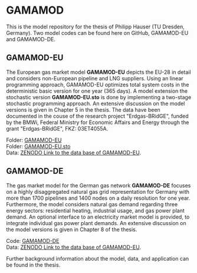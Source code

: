 # GAMAMOD
This is the model repository for the thesis of Philipp Hauser (TU Dresden, Germany).
Two model codes can be found here on GitHub, GAMAMOD-EU and GAMAMOD-DE.   
## GAMAMOD-EU  
The European gas market model **GAMAMOD-EU** depicts the EU-28 in detail and considers non-European pipeline and LNG suppliers. Using an linear programming approach, GAMAMOD-EU optimizes total system costs in the deterministic basic version for one year (365 days). A model extension the stochastic version **GAMAMOD-EU.sto** is done by implementing a two-stage stochastic programming approach. An extensive discussion on the model versions is given in Chapter 5 in the thesis. The data have been documented in the couse of the research project "Erdgas-BRidGE", funded by the BMWi, Federal Ministry for Economic Affairs and Energy through the grant "Erdgas-BRidGE", FKZ: 03ET4055A.

Folder: [GAMAMOD-EU](https://github.com/PhilippHauser/GAMAMOD/tree/main/GAMAMOD-EU)  
Folder: [GAMAMOD-EU.sto](https://github.com/PhilippHauser/GAMAMOD/tree/main/GAMAMOD-EU.sto)  
Data: [ZENODO Link to the data base of GAMAMOD-EU](https://doi.org/10.5281/zenodo.3923862).  

## GAMAMOD-DE
The gas market model for the German gas network **GAMAMOD-DE** focuses on a highly disaggregated natural gas grid representation for Germany with more than 1700 pipelines and 1400 nodes on a daily resolution for one year. Furthermore, the model considers natural gas demand regarding three energy sectors: residential heating, industrial usage, and gas power plant demand. An optional interface to an electricity market model is provided, to integrate individual gas power plant demands. An extensive discussion on the model versions is given in Chapter 8 of the thesis.   

Code: [GAMAMOD-DE](https://github.com/PhilippHauser/GAMAMOD/tree/main/GAMAMOD-DE)  
Data: [ZENODO Link to the data base of GAMAMOD-EU](https://doi.org/10.5281/zenodo.1044463). 

Further background information about the model, data, and application can be found in the thesis.


